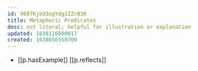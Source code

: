 ```yaml
---
id: X697KjoO3ogYdg1ZZrB1K
title: Metaphoric Predicates
desc: not literal; helpful for illustration or explanation
updated: 1638116800017
created: 1638056558709
---
```



- [[p.hasExample]] [[p.reflects]]
